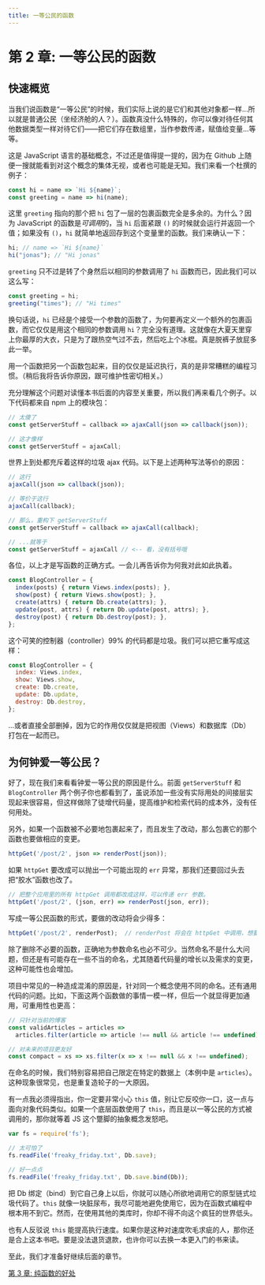 ```yaml
---
title: 一等公民的函数
---
```

# 第 2 章: 一等公民的函数

## 快速概览

当我们说函数是“一等公民”的时候，我们实际上说的是它们和其他对象都一样...所以就是普通公民（坐经济舱的人？）。函数真没什么特殊的，你可以像对待任何其他数据类型一样对待它们——把它们存在数组里，当作参数传递，赋值给变量...等等。

这是 JavaScript 语言的基础概念，不过还是值得提一提的，因为在 Github 上随便一搜就能看到对这个概念的集体无视，或者也可能是无知。我们来看一个杜撰的例子：

```js
const hi = name => `Hi ${name}`;
const greeting = name => hi(name);
```

这里 `greeting` 指向的那个把 `hi` 包了一层的包裹函数完全是多余的。为什么？因为 JavaScript 的函数是*可调用*的，当 `hi` 后面紧跟 `()` 的时候就会运行并返回一个值；如果没有 `()`，`hi` 就简单地返回存到这个变量里的函数。我们来确认一下：

```js
hi; // name => `Hi ${name}`
hi("jonas"); // "Hi jonas"
```

`greeting` 只不过是转了个身然后以相同的参数调用了 `hi` 函数而已，因此我们可以这么写：

```js
const greeting = hi;
greeting("times"); // "Hi times"
```

换句话说，`hi` 已经是个接受一个参数的函数了，为何要再定义一个额外的包裹函数，而它仅仅是用这个相同的参数调用 `hi`？完全没有道理。这就像在大夏天里穿上你最厚的大衣，只是为了跟热空气过不去，然后吃上个冰棍。真是脱裤子放屁多此一举。

用一个函数把另一个函数包起来，目的仅仅是延迟执行，真的是非常糟糕的编程习惯。（稍后我将告诉你原因，跟可维护性密切相关。）

充分理解这个问题对读懂本书后面的内容至关重要，所以我们再来看几个例子。以下代码都来自 npm 上的模块包：

```js
// 太傻了
const getServerStuff = callback => ajaxCall(json => callback(json));

// 这才像样
const getServerStuff = ajaxCall;
```

世界上到处都充斥着这样的垃圾 ajax 代码。以下是上述两种写法等价的原因：

```js
// 这行
ajaxCall(json => callback(json));

// 等价于这行
ajaxCall(callback);

// 那么，重构下 getServerStuff
const getServerStuff = callback => ajaxCall(callback);

// ...就等于
const getServerStuff = ajaxCall // <-- 看，没有括号哦
```

各位，以上才是写函数的正确方式。一会儿再告诉你为何我对此如此执着。

```js
const BlogController = {
  index(posts) { return Views.index(posts); },
  show(post) { return Views.show(post); },
  create(attrs) { return Db.create(attrs); },
  update(post, attrs) { return Db.update(post, attrs); },
  destroy(post) { return Db.destroy(post); },
};
```

这个可笑的控制器（controller）99% 的代码都是垃圾。我们可以把它重写成这样：

```js
const BlogController = {
  index: Views.index,
  show: Views.show,
  create: Db.create,
  update: Db.update,
  destroy: Db.destroy,
};
```

...或者直接全部删掉，因为它的作用仅仅就是把视图（Views）和数据库（Db）打包在一起而已。

## 为何钟爱一等公民？

好了，现在我们来看看钟爱一等公民的原因是什么。前面 `getServerStuff` 和 `BlogController` 两个例子你也都看到了，虽说添加一些没有实际用处的间接层实现起来很容易，但这样做除了徒增代码量，提高维护和检索代码的成本外，没有任何用处。

另外，如果一个函数被不必要地包裹起来了，而且发生了改动，那么包裹它的那个函数也要做相应的变更。

```js
httpGet('/post/2', json => renderPost(json));
```

如果 `httpGet` 要改成可以抛出一个可能出现的 `err` 异常，那我们还要回过头去把“胶水”函数也改了。

```js
// 把整个应用里的所有 httpGet 调用都改成这样，可以传递 err 参数。
httpGet('/post/2', (json, err) => renderPost(json, err));
```

写成一等公民函数的形式，要做的改动将会少得多：

```js
httpGet('/post/2', renderPost);  // renderPost 将会在 httpGet 中调用，想要多少参数都行
```

除了删除不必要的函数，正确地为参数命名也必不可少。当然命名不是什么大问题，但还是有可能存在一些不当的命名，尤其随着代码量的增长以及需求的变更，这种可能性也会增加。

项目中常见的一种造成混淆的原因是，针对同一个概念使用不同的命名。还有通用代码的问题。比如，下面这两个函数做的事情一模一样，但后一个就显得更加通用，可重用性也更高：

```js
// 只针对当前的博客
const validArticles = articles =>
  articles.filter(article => article !== null && article !== undefined),

// 对未来的项目更友好
const compact = xs => xs.filter(x => x !== null && x !== undefined);
```

在命名的时候，我们特别容易把自己限定在特定的数据上（本例中是 `articles`）。这种现象很常见，也是重复造轮子的一大原因。

有一点我必须得指出，你一定要非常小心 `this` 值，别让它反咬你一口，这一点与面向对象代码类似。如果一个底层函数使用了 `this`，而且是以一等公民的方式被调用的，那你就等着 JS 这个蹩脚的抽象概念发怒吧。

```js
var fs = require('fs');

// 太可怕了
fs.readFile('freaky_friday.txt', Db.save);

// 好一点点
fs.readFile('freaky_friday.txt', Db.save.bind(Db));

```

把 Db 绑定（bind）到它自己身上以后，你就可以随心所欲地调用它的原型链式垃圾代码了。`this` 就像一块脏尿布，我尽可能地避免使用它，因为在函数式编程中根本用不到它。然而，在使用其他的类库时，你却不得不向这个疯狂的世界低头。

也有人反驳说 `this` 能提高执行速度。如果你是这种对速度吹毛求疵的人，那你还是合上这本书吧。要是没法退货退款，也许你可以去换一本更入门的书来读。

至此，我们才准备好继续后面的章节。

[第 3 章: 纯函数的好处](ch3.md)